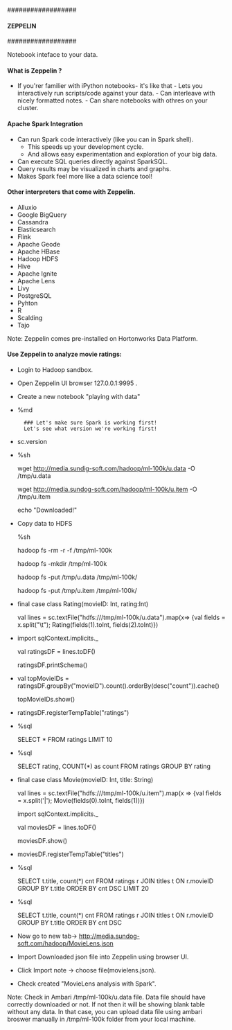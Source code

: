 ##################
#### ZEPPELIN ####
##################

Notebook inteface to your data.

#### What is Zeppelin ?

- If you'rer familier with iPython notebooks- it's like that
      - Lets you interactively run scripts/code against your data.
      - Can interleave with nicely formatted notes.
      - Can share notebooks with othres on your cluster.
      
#### Apache Spark Integration
- Can run Spark code interactively (like you can in Spark shell).
    - This speeds up your development cycle.
    - And allows easy experimentation and exploration of your big data.
- Can execute SQL queries directly against SparkSQL.
- Query results may be visualized in charts and graphs.
- Makes Spark feel more like a data science tool!

#### Other interpreters that come with Zeppelin.
- Alluxio
- Google BigQuery
- Cassandra
- Elasticsearch
- Flink
- Apache Geode
- Apache HBase
- Hadoop HDFS
- Hive
- Apache Ignite
- Apache Lens
- Livy
- PostgreSQL
- Pyhton
- R
- Scalding
- Tajo

Note: Zeppelin comes pre-installed on Hortonworks Data Platform.

#### Use Zeppelin to analyze movie ratings:
- Login to Hadoop sandbox.

- Open Zeppelin UI browser 127.0.0.1:9995 .

- Create a new notebook "playing with data"

- %md

        ### Let's make sure Spark is working first!
        Let's see what version we're working first!
- sc.version

- %sh

  wget http://media.sundig-soft.com/hadoop/ml-100k/u.data -O /tmp/u.data
  
  wget http://media.sundog-soft.com/hadoop/ml-100k/u.item -O /tmp/u.item
  
  echo "Downloaded!"
  
- Copy data to HDFS

  %sh
  
  hadoop fs -rm -r -f /tmp/ml-100k
  
  hadoop fs -mkdir /tmp/ml-100k
  
  hadoop fs -put /tmp/u.data /tmp/ml-100k/
  
  hadoop fs -put /tmp/u.item /tmp/ml-100k/
  
- final case class Rating(movieID: Int, rating:Int)
  
  val lines = sc.textFile("hdfs:///tmp/ml-100k/u.data").map(x=> {val fields = x.split("\t"); Rating(fields(1).toInt, fields(2).toInt)})
  
- import sqlContext.implicits._
  
  val ratingsDF = lines.toDF()
  
  ratingsDF.printSchema()
  
- val topMovieIDs = ratingsDF.groupBy("movieID").count().orderBy(desc("count")).cache()
  
  topMovieIDs.show()
  
- ratingsDF.registerTempTable("ratings")

- %sql

  SELECT * FROM ratings LIMIT 10
  
- %sql

  SELECT rating, COUNT(*) as count FROM ratings GROUP BY rating
  
- final case class Movie(movieID: Int, title: String)

  val lines = sc.textFile("hdfs:///tmp/ml-100k/u.item").map(x => {val fields = x.split('|'); Movie(fields(0).toInt, fields(1))})
  
  import sqlContext.implicits._
  
  val moviesDF = lines.toDF()
  
  moviesDF.show()
  
- moviesDF.registerTempTable("titles")

- %sql

  SELECT t.title, count(*) cnt FROM ratings r JOIN titles t ON r.movieID GROUP BY t.title ORDER BY cnt DSC LIMIT 20
  
- %sql

  SELECT t.title, count(*) cnt FROM ratings r JOIN titles t ON r.movieID GROUP BY t.title ORDER BY cnt DSC
  
- Now go to new tab-> http://media.sundog-soft.com/hadoop/MovieLens.json

- Import Downloaded json file into Zeppelin using browser UI.

- Click Import note -> choose file(movielens.json).

- Check created "MovieLens analysis with Spark".
  
Note: Check in Ambari /tmp/ml-100k/u.data file. Data file should have correctly downloaded or not. If not then it will be showing blank table without any data. In that case, you can upload data file using ambari broswer manually in /tmp/ml-100k folder from your local machine.  

